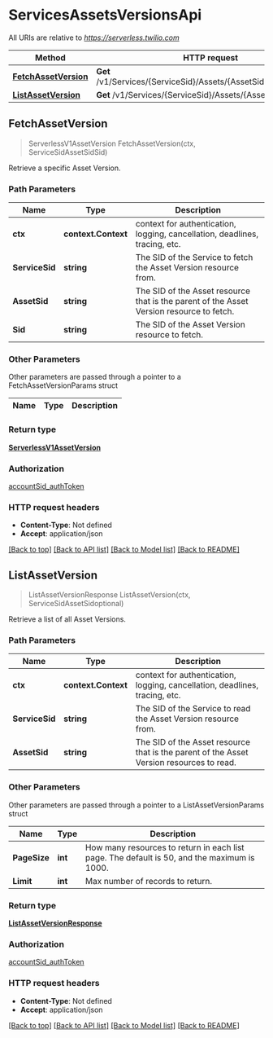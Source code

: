 # ServicesAssetsVersionsApi

All URIs are relative to *https://serverless.twilio.com*

Method | HTTP request | Description
------------- | ------------- | -------------
[**FetchAssetVersion**](ServicesAssetsVersionsApi.md#FetchAssetVersion) | **Get** /v1/Services/{ServiceSid}/Assets/{AssetSid}/Versions/{Sid} | 
[**ListAssetVersion**](ServicesAssetsVersionsApi.md#ListAssetVersion) | **Get** /v1/Services/{ServiceSid}/Assets/{AssetSid}/Versions | 



## FetchAssetVersion

> ServerlessV1AssetVersion FetchAssetVersion(ctx, ServiceSidAssetSidSid)



Retrieve a specific Asset Version.

### Path Parameters


Name | Type | Description
------------- | ------------- | -------------
**ctx** | **context.Context** | context for authentication, logging, cancellation, deadlines, tracing, etc.
**ServiceSid** | **string** | The SID of the Service to fetch the Asset Version resource from.
**AssetSid** | **string** | The SID of the Asset resource that is the parent of the Asset Version resource to fetch.
**Sid** | **string** | The SID of the Asset Version resource to fetch.

### Other Parameters

Other parameters are passed through a pointer to a FetchAssetVersionParams struct


Name | Type | Description
------------- | ------------- | -------------

### Return type

[**ServerlessV1AssetVersion**](ServerlessV1AssetVersion.md)

### Authorization

[accountSid_authToken](../README.md#accountSid_authToken)

### HTTP request headers

- **Content-Type**: Not defined
- **Accept**: application/json

[[Back to top]](#) [[Back to API list]](../README.md#documentation-for-api-endpoints)
[[Back to Model list]](../README.md#documentation-for-models)
[[Back to README]](../README.md)


## ListAssetVersion

> ListAssetVersionResponse ListAssetVersion(ctx, ServiceSidAssetSidoptional)



Retrieve a list of all Asset Versions.

### Path Parameters


Name | Type | Description
------------- | ------------- | -------------
**ctx** | **context.Context** | context for authentication, logging, cancellation, deadlines, tracing, etc.
**ServiceSid** | **string** | The SID of the Service to read the Asset Version resource from.
**AssetSid** | **string** | The SID of the Asset resource that is the parent of the Asset Version resources to read.

### Other Parameters

Other parameters are passed through a pointer to a ListAssetVersionParams struct


Name | Type | Description
------------- | ------------- | -------------
**PageSize** | **int** | How many resources to return in each list page. The default is 50, and the maximum is 1000.
**Limit** | **int** | Max number of records to return.

### Return type

[**ListAssetVersionResponse**](ListAssetVersionResponse.md)

### Authorization

[accountSid_authToken](../README.md#accountSid_authToken)

### HTTP request headers

- **Content-Type**: Not defined
- **Accept**: application/json

[[Back to top]](#) [[Back to API list]](../README.md#documentation-for-api-endpoints)
[[Back to Model list]](../README.md#documentation-for-models)
[[Back to README]](../README.md)

